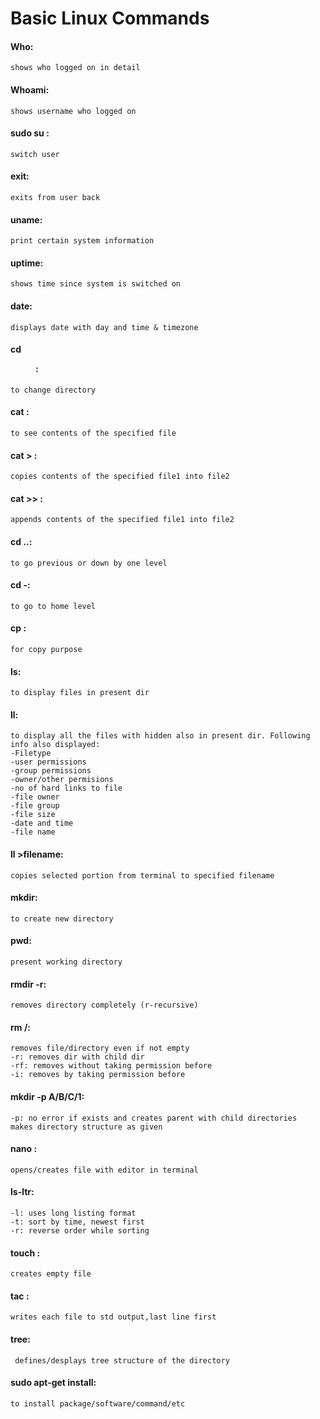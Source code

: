 
# Basic Linux Commands
#### Who:
    shows who logged on in detail
#### Whoami:
    shows username who logged on
#### sudo su <username>:
    switch user
#### exit:
    exits from user back
#### uname:
    print certain system information
#### uptime:
    shows time since system is switched on
#### date: 
    displays date with day and time & timezone
#### cd <dir>:
    to change directory
#### cat <filename>:
    to see contents of the specified file
#### cat <filename1> > <filename2>:
    copies contents of the specified file1 into file2
#### cat <filename> >> <filename2>:
    appends contents of the specified file1 into file2
#### cd ..:
    to go previous or down by one level
#### cd -:
    to go to home level
#### cp <src> <destn>:
    for copy purpose
#### ls: 
    to display files in present dir
#### ll:
    to display all the files with hidden also in present dir. Following info also displayed:
    -Filetype
    -user permissions
    -group permissions
    -owner/other permisions
    -no of hard links to file
    -file owner
    -file group
    -file size
    -date and time
    -file name
#### ll >filename:
    copies selected portion from terminal to specified filename
#### mkdir:
    to create new directory
#### pwd:
    present working directory
#### rmdir <dirname> -r:
    removes directory completely (r-recursive) 
#### rm <filename>/<dirname>:
    removes file/directory even if not empty
    -r: removes dir with child dir
    -rf: removes without taking permission before
    -i: removes by taking permission before
#### mkdir -p A/B/C/1:
    -p: no error if exists and creates parent with child directories
    makes directory structure as given
#### nano <filename>:
    opens/creates file with editor in terminal
#### ls-ltr:
    -l: uses long listing format
    -t: sort by time, newest first
    -r: reverse order while sorting
#### touch <filename>:
    creates empty file
#### tac <filename>:
    writes each file to std output,last line first
#### tree:
     defines/desplays tree structure of the directory
#### sudo apt-get install:
    to install package/software/command/etc

